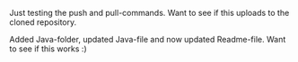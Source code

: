 Just testing the push and pull-commands. Want to see if this uploads to the cloned repository.

Added Java-folder, updated Java-file and now updated Readme-file. Want to see if this works :)